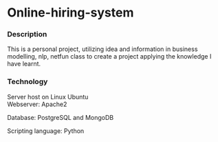 # Online-hiring-system

### Description

This is a personal project, utilizing idea and information in business modelling, nlp, netfun class to create a project applying the knowledge I have learnt.

### Technology

Server host on Linux Ubuntu  
Webserver: Apache2

Database: PostgreSQL and MongoDB

Scripting language: Python
